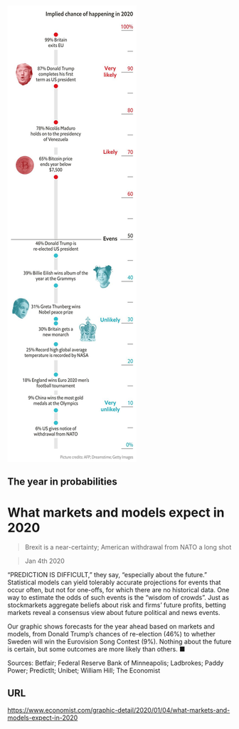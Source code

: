 ![](./images/20200104_GDC104.jpg)

## The year in probabilities

# What markets and models expect in 2020

> Brexit is a near-certainty; American withdrawal from NATO a long shot

> Jan 4th 2020

“PREDICTION IS DIFFICULT,” they say, “especially about the future.” Statistical models can yield tolerably accurate projections for events that occur often, but not for one-offs, for which there are no historical data. One way to estimate the odds of such events is the “wisdom of crowds”. Just as stockmarkets aggregate beliefs about risk and firms’ future profits, betting markets reveal a consensus view about future political and news events.

Our graphic shows forecasts for the year ahead based on markets and models, from Donald Trump’s chances of re-election (46%) to whether Sweden will win the Eurovision Song Contest (9%). Nothing about the future is certain, but some outcomes are more likely than others. ■

Sources: Betfair; Federal Reserve Bank of Minneapolis; Ladbrokes; Paddy Power; PredictIt; Unibet; William Hill; The Economist



## URL

https://www.economist.com/graphic-detail/2020/01/04/what-markets-and-models-expect-in-2020
